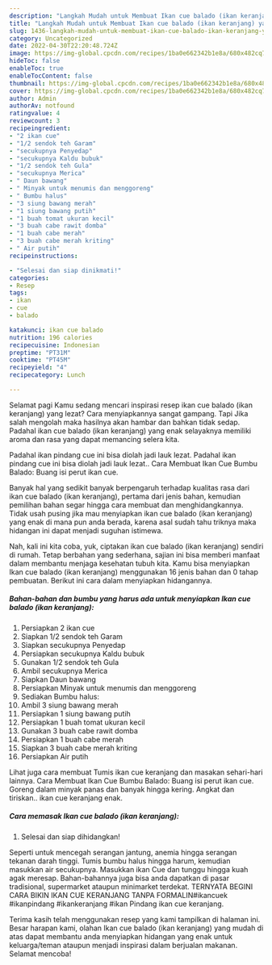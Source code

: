 ```yaml
---
description: "Langkah Mudah untuk Membuat Ikan cue balado (ikan keranjang) yang Enak, Buat Buka Puasa Bikin Ngiler"
title: "Langkah Mudah untuk Membuat Ikan cue balado (ikan keranjang) yang Enak, Buat Buka Puasa Bikin Ngiler"
slug: 1436-langkah-mudah-untuk-membuat-ikan-cue-balado-ikan-keranjang-yang-enak-buat-buka-puasa-bikin-ngiler
category: Uncategorized
date: 2022-04-30T22:20:48.724Z
image: https://img-global.cpcdn.com/recipes/1ba0e662342b1e8a/680x482cq70/ikan-cue-balado-ikan-keranjang-foto-resep-utama.jpg
hideToc: false
enableToc: true
enableTocContent: false
thumbnail: https://img-global.cpcdn.com/recipes/1ba0e662342b1e8a/680x482cq70/ikan-cue-balado-ikan-keranjang-foto-resep-utama.jpg
cover: https://img-global.cpcdn.com/recipes/1ba0e662342b1e8a/680x482cq70/ikan-cue-balado-ikan-keranjang-foto-resep-utama.jpg
author: Admin
authorAv: notfound
ratingvalue: 4
reviewcount: 3
recipeingredient:
- "2 ikan cue"
- "1/2 sendok teh Garam"
- "secukupnya Penyedap"
- "secukupnya Kaldu bubuk"
- "1/2 sendok teh Gula"
- "secukupnya Merica"
- " Daun bawang"
- " Minyak untuk menumis dan menggoreng"
- " Bumbu halus"
- "3 siung bawang merah"
- "1 siung bawang putih"
- "1 buah tomat ukuran kecil"
- "3 buah cabe rawit domba"
- "1 buah cabe merah"
- "3 buah cabe merah kriting"
- " Air putih"
recipeinstructions:

- "Selesai dan siap dinikmati!"
categories:
- Resep
tags:
- ikan
- cue
- balado

katakunci: ikan cue balado 
nutrition: 196 calories
recipecuisine: Indonesian
preptime: "PT31M"
cooktime: "PT45M"
recipeyield: "4"
recipecategory: Lunch

---
```



Selamat pagi Kamu sedang mencari inspirasi resep ikan cue balado (ikan keranjang) yang lezat? Cara menyiapkannya sangat gampang. Tapi Jika salah mengolah maka hasilnya akan hambar dan bahkan tidak sedap. Padahal ikan cue balado (ikan keranjang) yang enak selayaknya memiliki aroma dan rasa yang dapat memancing selera kita.


Padahal ikan pindang cue ini bisa diolah jadi lauk lezat. Padahal ikan pindang cue ini bisa diolah jadi lauk lezat.. Cara Membuat Ikan Cue Bumbu Balado: Buang isi perut ikan cue.

Banyak hal yang sedikit banyak berpengaruh terhadap kualitas rasa dari ikan cue balado (ikan keranjang), pertama dari jenis bahan, kemudian pemilihan bahan segar hingga cara membuat dan menghidangkannya. Tidak usah pusing jika mau menyiapkan ikan cue balado (ikan keranjang) yang enak di mana pun anda berada, karena asal sudah tahu triknya maka hidangan ini dapat menjadi suguhan istimewa.


Nah, kali ini kita coba, yuk, ciptakan ikan cue balado (ikan keranjang) sendiri di rumah. Tetap berbahan yang sederhana, sajian ini bisa memberi manfaat dalam membantu menjaga kesehatan tubuh kita. Kamu bisa menyiapkan Ikan cue balado (ikan keranjang) menggunakan 16 jenis bahan dan 0 tahap pembuatan. Berikut ini cara dalam menyiapkan hidangannya.

<!--inarticleads1-->

##### Bahan-bahan dan bumbu yang harus ada untuk menyiapkan Ikan cue balado (ikan keranjang):

1. Persiapkan 2 ikan cue
1. Siapkan 1/2 sendok teh Garam
1. Siapkan secukupnya Penyedap
1. Persiapkan secukupnya Kaldu bubuk
1. Gunakan 1/2 sendok teh Gula
1. Ambil secukupnya Merica
1. Siapkan  Daun bawang
1. Persiapkan  Minyak untuk menumis dan menggoreng
1. Sediakan  Bumbu halus:
1. Ambil 3 siung bawang merah
1. Persiapkan 1 siung bawang putih
1. Persiapkan 1 buah tomat ukuran kecil
1. Gunakan 3 buah cabe rawit domba
1. Persiapkan 1 buah cabe merah
1. Siapkan 3 buah cabe merah kriting
1. Persiapkan  Air putih


Lihat juga cara membuat Tumis ikan cue keranjang dan masakan sehari-hari lainnya. Cara Membuat Ikan Cue Bumbu Balado: Buang isi perut ikan cue. Goreng dalam minyak panas dan banyak hingga kering. Angkat dan tiriskan.. ikan cue keranjang enak. 

<!--inarticleads2-->

##### Cara memasak Ikan cue balado (ikan keranjang):


1. Selesai dan siap dihidangkan!

Seperti untuk mencegah serangan jantung, anemia hingga serangan tekanan darah tinggi. Tumis bumbu halus hingga harum, kemudian masukkan air secukupnya. Masukkan ikan Cue dan tunggu hingga kuah agak meresap. Bahan-bahannya juga bisa anda dapatkan di pasar tradisional, supermarket ataupun minimarket terdekat. TERNYATA BEGINI CARA BIKIN IKAN CUE KERANJANG TANPA FORMALIN#ikancuek #ikanpindang #ikankeranjang #ikan Pindang ikan cue keranjang. 

Terima kasih telah menggunakan resep yang kami tampilkan di halaman ini. Besar harapan kami, olahan Ikan cue balado (ikan keranjang) yang mudah di atas dapat membantu anda menyiapkan hidangan yang enak untuk keluarga/teman ataupun menjadi inspirasi dalam berjualan makanan. Selamat mencoba!
